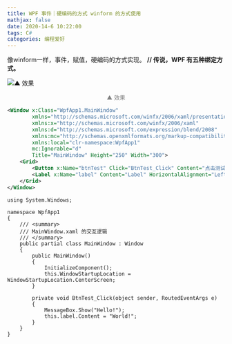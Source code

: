 ```yaml
---
title: WPF 事件｜硬编码的方式 winform 的方式使用
mathjax: false
date: 2020-14-6 10:22:00
tags: C#
categories: 编程爱好
---
```



像winform一样，事件，赋值，硬编码的方式实现。   **// 传说，WPF 有五种绑定方式。**

![▲ 效果](http://image.huvjie.com/201121N02_img01.gif)

<div style="font-size:13px;color:gray;text-align:center">▲ 效果</div>

<!--more-->

```xml
<Window x:Class="WpfApp1.MainWindow"
        xmlns="http://schemas.microsoft.com/winfx/2006/xaml/presentation"
        xmlns:x="http://schemas.microsoft.com/winfx/2006/xaml"
        xmlns:d="http://schemas.microsoft.com/expression/blend/2008"
        xmlns:mc="http://schemas.openxmlformats.org/markup-compatibility/2006"
        xmlns:local="clr-namespace:WpfApp1"
        mc:Ignorable="d"
        Title="MainWindow" Height="250" Width="300">
    <Grid>
        <Button x:Name="btnTest" Click="BtnTest_Click" Content="点击测试" Width="100" Height="30"/>
        <Label x:Name="label" Content="Label" HorizontalAlignment="Left" VerticalAlignment="Top" RenderTransformOrigin="2.845,4.051" Margin="128,41,0,0"/>
    </Grid>
</Window>
```

```Csharp
using System.Windows;

namespace WpfApp1
{
    /// <summary>
    /// MainWindow.xaml 的交互逻辑
    /// </summary>
    public partial class MainWindow : Window
    {
        public MainWindow()
        {
            InitializeComponent();
            this.WindowStartupLocation = WindowStartupLocation.CenterScreen;
        }

        private void BtnTest_Click(object sender, RoutedEventArgs e)
        {
            MessageBox.Show("Hello!");
            this.label.Content = "World!";
        }
    }
}
```
